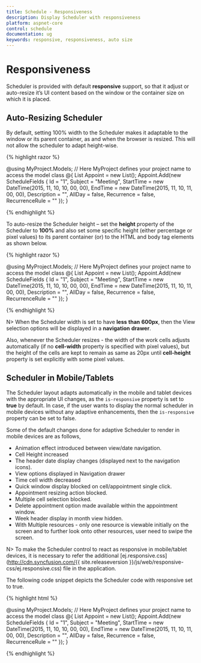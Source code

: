 ```yaml
---
title: Schedule - Responsiveness
description: Display Scheduler with responsiveness
platform: aspnet-core
control: schedule
documentation: ug
keywords: responsive, responsiveness, auto size 
---
```

# Responsiveness

Scheduler is provided with default **responsive** support, so that it adjust or auto-resize it’s UI content based on the window or the container size on which it is placed. 

## Auto-Resizing Scheduler

By default, setting 100% width to the Scheduler makes it adaptable to the window or its parent container, as and when the browser is resized. This will not allow the scheduler to adapt height-wise.

{% highlight razor %}

@using MyProject.Models; // Here MyProject defines your project name to access the model class
@{
    <!-- Datasource for Appointments -->
    List<ScheduleFields> Appoint = new List<ScheduleFields>();
    Appoint.Add(new ScheduleFields { Id = "1", Subject = "Meeting", StartTime = new DateTime(2015, 11, 10, 10, 00, 00), EndTime = new DateTime(2015, 11, 10, 11, 00, 00), Description = "", AllDay = false, Recurrence = false, RecurrenceRule = "" });
}

<ej-schedule id="Schedule1" width="100%" current-date="new DateTime(2015, 11, 8)">
    <e-appointment-settings datasource="Appoint" id="Id" subject='"Subject"' start-time='"StartTime"' end-time='"EndTime"' description='"Description"' all-day='"AllDay"' recurrence='"Recurrence"' recurrence-rule='"RecurrenceRule"'>
    </e-appointment-settings>
</ej-schedule>

{% endhighlight %}

To auto-resize the Scheduler height – set the **height** property of the Scheduler to **100%** and also set some specific height (either percentage or pixel values) to its parent container (or) to the HTML and body tag elements as shown below.

{% highlight razor %}

@using MyProject.Models; // Here MyProject defines your project name to access the model class
@{
    <!-- Datasource for Appointments -->
    List<ScheduleFields> Appoint = new List<ScheduleFields>();
    Appoint.Add(new ScheduleFields { Id = "1", Subject = "Meeting", StartTime = new DateTime(2015, 11, 10, 10, 00, 00), EndTime = new DateTime(2015, 11, 10, 11, 00, 00), Description = "", AllDay = false, Recurrence = false, RecurrenceRule = "" });
}

<ej-schedule id="Schedule1" height="100%" current-date="new DateTime(2015, 11, 8)">
    <e-appointment-settings datasource="Appoint" id="Id" subject='"Subject"' start-time='"StartTime"' end-time='"EndTime"' description='"Description"' all-day='"AllDay"' recurrence='"Recurrence"' recurrence-rule='"RecurrenceRule"'>
    </e-appointment-settings>
</ej-schedule>

{% endhighlight %}

N>  When the Scheduler width is set to have **less** **than** **600px**, then the View selection options will be displayed in a **navigation** **drawer**.  

Also, whenever the Scheduler resizes - the width of the work cells adjusts automatically (if no **cell-width** property is specified with pixel values), but the height of the cells are kept to remain as same as 20px until **cell-height** property is set explicitly with some pixel values.

## Scheduler in Mobile/Tablets

The Scheduler layout adapts automatically in the mobile and tablet devices with the appropriate UI changes, as the `is-responsive` property is set to **true** by default. In case, if the user wants to display the normal scheduler in mobile devices without any adaptive enhancements, then the `is-responsive` property can be set to false.

Some of the default changes done for adaptive Scheduler to render in mobile devices are as follows,

* Animation effect introduced between view/date navigation.
* Cell Height increased
* The header date display changes (displayed next to the navigation icons).
* View options displayed in Navigation drawer
* Time cell width decreased
* Quick window display blocked on cell/appointment single click.
* Appointment resizing action blocked.
* Multiple cell selection blocked.
* Delete appointment option made available within the appointment window.
* Week header display in month view hidden.
* With Multiple resources - only one resource is viewable initially on the screen and to further look onto other resources, user need to swipe the screen.

N> To make the Scheduler control to react as responsive in mobile/tablet devices, it is necessary to refer the additional [ej.responsive.css](http://cdn.syncfusion.com/{{ site.releaseversion }}/js/web/responsive-css/ej.responsive.css) file in the application.

The following code snippet depicts the Scheduler code with responsive set to true.

{% highlight html %}

@using MyProject.Models; // Here MyProject defines your project name to access the model class
@{
    <!-- Datasource for Appointments -->
    List<ScheduleFields> Appoint = new List<ScheduleFields>();
    Appoint.Add(new ScheduleFields { Id = "1", Subject = "Meeting", StartTime = new DateTime(2015, 11, 10, 10, 00, 00), EndTime = new DateTime(2015, 11, 10, 11, 00, 00), Description = "", AllDay = false, Recurrence = false, RecurrenceRule = "" });
}

<ej-schedule id="Schedule1" current-date="new DateTime(2015, 11, 8)" is-responsive="true">
    <e-appointment-settings datasource="Appoint" id="Id" subject='"Subject"' start-time='"StartTime"' end-time='"EndTime"' description='"Description"' all-day='"AllDay"' recurrence='"Recurrence"' recurrence-rule='"RecurrenceRule"'>
    </e-appointment-settings>
</ej-schedule>

{% endhighlight %}

